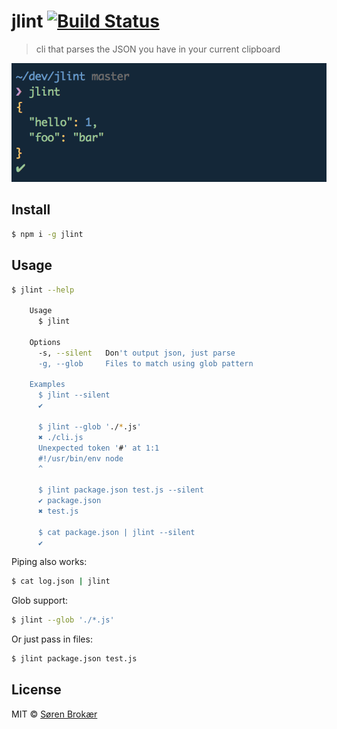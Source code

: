 # jlint [![Build Status](http://img.shields.io/travis/srn/jlint.svg?style=flat-square)](https://travis-ci.org/srn/jlint)

> cli that parses the JSON you have in your current clipboard

![screenshot](screenshot.png)

## Install

```sh
$ npm i -g jlint
```

## Usage

```sh
$ jlint --help

    Usage
      $ jlint

    Options
      -s, --silent   Don't output json, just parse
      -g, --glob     Files to match using glob pattern

    Examples
      $ jlint --silent
      ✔

      $ jlint --glob './*.js'
      ✖ ./cli.js
      Unexpected token '#' at 1:1
      #!/usr/bin/env node
      ^

      $ jlint package.json test.js --silent
      ✔ package.json
      ✖ test.js

      $ cat package.json | jlint --silent
      ✔
```

Piping also works:

```sh
$ cat log.json | jlint
```

Glob support:

```sh
$ jlint --glob './*.js'
```

Or just pass in files:

```sh
$ jlint package.json test.js
```

## License

MIT © [Søren Brokær](http://srn.io)

